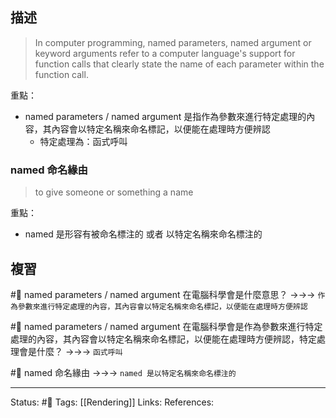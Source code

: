 ## 描述

> In computer programming, named parameters, named argument or keyword arguments refer to a computer language's support for function calls that clearly state the name of each parameter within the function call.

重點：
- named parameters / named argument 是指作為參數來進行特定處理的內容，其內容會以特定名稱來命名標記，以便能在處理時方便辨認
	- 特定處理為：函式呼叫

### named 命名緣由
> to give someone or something a name

重點：
- named 是形容有被命名標注的 或者 以特定名稱來命名標注的

## 複習
#🧠 named parameters / named argument 在電腦科學會是什麼意思？ ->->-> `作為參數來進行特定處理的內容，其內容會以特定名稱來命名標記，以便能在處理時方便辨認`
<!--SR:!2023-07-04,149,250-->

#🧠 named parameters / named argument 在電腦科學會是作為參數來進行特定處理的內容，其內容會以特定名稱來命名標記，以便能在處理時方便辨認，特定處理會是什麼？ ->->-> `函式呼叫`
<!--SR:!2023-06-11,138,250-->

#🧠 named 命名緣由 ->->-> `named 是以特定名稱來命名標注的`
<!--SR:!2023-02-16,68,250-->



---
Status: #🌱 
Tags:
[[Rendering]]
Links:
References: